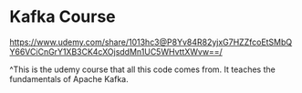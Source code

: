 # Kafka Course
https://www.udemy.com/share/1013hc3@P8Yv84R82yjxG7HZZfcoEtSMbQY66VCiCnGrY1XB3CK4cXOjsddMn1UC5WHvttXWvw==/

^This is the udemy course that all this code comes from. It teaches the fundamentals of Apache Kafka.
